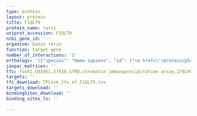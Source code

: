 ```yaml
---
type: protein
layout: protein
title: F1QLT9
protein_name: rars1
uniprot_accession: F1QLT9
ncbi_gene_id: '-'
organism: Danio rerio
function: target gene
number_of_interactions: '1'
orthologs: '[{"species": "Homo sapiens", "id": ["<a href=\"/protein/p54136\">P54136</a>"]}, {"species": "Mus musculus", "id": ["<a href=\"/protein/q9d0i9\">Q9D0I9</a>"]}, {"species": "Rattus norvegicus", "id": ["<a href=\"/protein/p40329\">P40329</a>"]}, {"species": "Drosophila melanogaster", "id": ["<a href=\"/protein/q9vxn4\">Q9VXN4</a>"]}, {"species": "Caenorhabditis elegans", "id": ["<a href=\"/protein/q19825\">Q19825</a>"]}]'
jaspar_matrices: ''
tfs: foxh1,Q9I9E1,57930,GTRD,chromatin immunoprecipitation assay,27924024%5Buid%5D,No
targets: ''
tfs_download: TFLink_tfs_of_F1QLT9.tsv
targets_download: ''
bindingSites_download: ''
binding_sites_ls: ''

---
```

